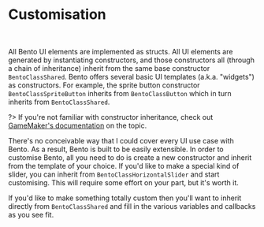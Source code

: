 # Customisation

&nbsp;

All Bento UI elements are implemented as structs. All UI elements are generated by instantiating constructors, and those constructors all (through a chain of inheritance) inherit from the same base constructor `BentoClassShared`. Bento offers several basic UI templates (a.k.a. "widgets") as constructors. For example, the sprite button constructor `BentoClassSpriteButton` inherits from `BentoClassButton` which in turn inherits from `BentoClassShared`.

?> If you're not familiar with constructor inheritance, check out [GameMaker's documentation](https://manual.yoyogames.com/index.htm#t=GameMaker_Language%2FGML_Overview%2FStructs.htm&rhsearch=Inheritance&rhhlterm=Inheritance) on the topic.

There's no conceivable way that I could cover every UI use case with Bento. As a result, Bento is built to be easily extensible. In order to customise Bento, all you need to do is create a new constructor and inherit from the template of your choice. If you'd like to make a special kind of slider, you can inherit from `BentoClassHorizontalSlider` and start customising. This will require some effort on your part, but it's worth it.

If you'd like to make something totally custom then you'll want to inherit directly from `BentoClassShared` and fill in the various variables and callbacks as you see fit.